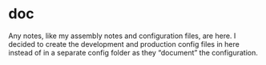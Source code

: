 # doc

Any notes, like my assembly notes and configuration files, are here. I decided to create the development and production config files in here instead of in a separate config folder as they “document” the configuration.
